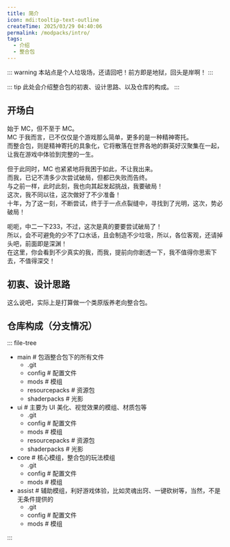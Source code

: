 ```yaml
---
title: 简介
icon: mdi:tooltip-text-outline
createTime: 2025/03/29 04:40:06
permalink: /modpacks/intro/
tags:
  - 介绍
  - 整合包
---
```


::: warning
本站点是个人垃圾场，还请回吧！前方即是地狱，回头是岸啊！
:::

::: tip
此处会介绍整合包的初衷、设计思路、以及仓库的构成。
:::

## 开场白
始于 MC，但不至于 MC。<br>
MC 于我而言，已不仅仅是个游戏那么简单，更多的是一种精神寄托。<br>
而整合包，则是精神寄托的具象化，它将散落在世界各地的群英好汉聚集在一起，让我在游戏中体验到完整的一生。

但于此同时，MC 也紧紧地将我困于如此，不让我出来。<br>
而我，已记不清多少次尝试破局，但都已失败而告终。<br>
与之前一样，此时此刻，我也向其起发起挑战，我要破局！<br>
这次，我不同以往，这次做好了不少准备！<br>
十年，为了这一刻，不断尝试，终于于一点点裂缝中，寻找到了光明，这次，势必破局！

呃呃，中二一下233，不过，这次是真的要要尝试破局了！<br>
所以，会不可避免的少不了口水话，且会制造不少垃圾，所以，各位客观，还请掉头吧，前面即是深渊！<br>
在这里，你会看到不少真实的我，而我，提前向你剧透一下，我不值得你思索下去，不值得深交！<br>

## 初衷、设计思路
这么说吧，实际上是打算做一个类原版养老向整合包。

## 仓库构成（分支情况）
::: file-tree

- main \# 包涵整合包下的所有文件
  - .git 
  - config \# 配置文件
  - mods \# 模组
  - resourcepacks \# 资源包
  - shaderpacks \# 光影
- ui \# 主要为 UI 美化、视觉效果的模组、材质包等
  - .git
  - config \# 配置文件
  - mods \# 模组
  - resourcepacks \# 资源包
  - shaderpacks \# 光影
- core \# 核心模组，整合包的玩法模组
  - .git
  - config \# 配置文件
  - mods \# 模组
- assist \# 辅助模组，利好游戏体验，比如灵魂出窍、一键砍树等，当然，不是无条件提供的
  - .git
  - config \# 配置文件
  - mods \# 模组

:::